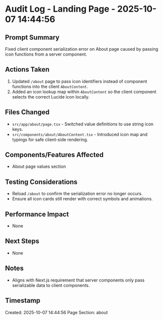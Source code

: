 # Audit Log - Landing Page - 2025-10-07 14:44:56

## Prompt Summary
Fixed client component serialization error on About page caused by passing icon functions from a server component.

## Actions Taken
1. Updated `/about` page to pass icon identifiers instead of component functions into the client `AboutContent`.
2. Added an icon lookup map within `AboutContent` so the client component selects the correct Lucide icon locally.

## Files Changed
- `src/app/about/page.tsx` - Switched value definitions to use string icon keys.
- `src/components/about/AboutContent.tsx` - Introduced icon map and typings for safe client-side rendering.

## Components/Features Affected
- About page values section

## Testing Considerations
- Reload `/about` to confirm the serialization error no longer occurs.
- Ensure all icon cards still render with correct symbols and animations.

## Performance Impact
- None

## Next Steps
- None

## Notes
- Aligns with Next.js requirement that server components only pass serializable data to client components.

## Timestamp
Created: 2025-10-07 14:44:56
Page Section: about
